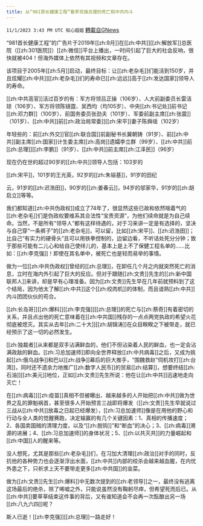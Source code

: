 ```yaml
---
title: 从“981首长健康工程”看李克强总理的死亡和中共内斗
---
```

`11/1/2023 3:43 PM UTC 知心姐姐` [轉載自GNews](https://gnews.org/articles/1909110)

“981首长健康工程”的广告片于2019年[[zh:9月]]在[[zh:中共]][[zh:解放军]]总医院（[[zh:301医院]]）[[zh:微信]]平台上播出，一时间引起了巨大的社会反响，很快就被404！但海外媒体上依然有其视频和文章存在。

该项目于2005年[[zh:5月]]启动，最终目标：让[[zh:老杂毛]]们能活到150岁，并且炫耀[[zh:中共]][[zh:老杂毛]]们的寿命已[[zh:远远]]高于[[zh:发达国家]]领导人的寿命。

[[zh:中共高官]]活过百岁的有：军方将领吕正操（106岁）、人大前副委员长雷洁琼（106岁）、军方将领陈镜霆、吴西均（均105岁）、中央[[zh:书记处]]前书记[[zh:邓力群]]（100岁）、前国务委员张劲夫（101岁）、军委前副主席[[zh:张震]]（101岁）、[[zh:中共]]前[[zh:政治局常委]][[zh:宋平]]妻子陈舜瑶（102岁）

年轻些的：前[[zh:外交]]官[[zh:联合国]]前副秘书长冀朝铸（91岁）、前[[zh:中共]]副主席[[zh:国家]]计生委主席[[zh:高岗]]遗孀李立群（99岁）、[[zh:中共]]前[[zh:总理]][[zh:李鹏]]（91岁）、[[zh:中共]]前主席[[zh:江泽民]]（96岁）

现在仍在世的超过90岁的[[zh:中共]]领导人包括：103岁的

[[zh:宋平]]，101岁的王光英，92岁的[[zh:朱镕基]]，91岁的田纪

云，91岁的[[zh:迟浩田]]，90岁的[[zh:姜春云]]，94岁的邬家华，91岁的[[zh:胡启立]]等等。

我们都知道[[zh:中共伪政权]]成立了74年了，很显然这些已故和依然喘着气的[[zh:老杂毛]]们是伪政权要维系其合法性“宝贵资源”，为他们续命就是为自己续命。当然，不是所有“领导人”都有这样待遇的，对于习来讲一定是有选择的，坚决与自己穿“一条裤子”的[[zh:老杂毛]]，可以留，比如[[zh:宋平]]、[[zh:迟浩田]]；比自己“有实力的硬骨头”且可以用铁拳控制的，边留边看，不听话处死分分钟；致于那些可能有二儿心和给自己使绊儿的，基本上是上不了保健工程名单的……比如：[[zh:李克强]]！即使在其名单中，被死亡也是轻而易举的事情。

做为一位[[zh:中共伪政权]]曾经的[[zh:总理]]，在卸任几个月之内就突然死亡的消息，立时在海内外引起了巨大的反应。但对于跟随[[zh:文贵]]先生的[[zh:新中国联邦人]]来讲，却是早有心理准备。因为[[zh:文贵]]先生早在几年前就预料到了这个结局，因为他太了解[[zh:中共]]这个[[zh:绞肉机]]的体制，而且谙熟[[zh:中共]]内斗团团伙伙的苟合。

[[zh:长岛哥]][[zh:爆料]][[zh:李克强]][[zh:总理]]的死亡与[[zh:蔡奇]]有着密切的关系，并且点出他的死亡意味着在[[zh:中共国]]残存的一点点两党执政的希望火花彻底被熄灭。其实从去年[[zh:二十大]][[zh:胡锦涛]]在众目睽睽之下被带走，就已经预示了这一切的必然发生。

[[zh:独裁者]]从来都是双手沾满鲜血的，他们不但沾染着人民的鲜血，也一定会沾满政敌的鲜血。[[zh:习总加速师]]即向全世界释放[[zh:中共病毒]]之后，又成为挑起[[zh:俄乌战争]]和巴以[[zh:战争]]幕后的巨大推手，“围魏救赵”伺机攻打[[zh:台湾]]，同时还不遗余力地推广[[zh:数字人民币]]的贸易[[zh:结算]]，想要终结[[zh:石油]][[zh:美元]]地位，正如[[zh:文贵]]先生所说：他在让[[zh:中共]]迅速地走向灭亡！

在[[zh:病毒]][[zh:疫苗]]真相不但被曝出、越来越多的人开始把[[zh:中共]]做为世界之乱的罪魁祸首，甚至很多人开始预言三战即将爆发（[[zh:文贵]]先生早就说过三战从[[zh:中共]]放毒之日起已经爆发），[[zh:习总加速师]]像是在用他的野心和行动与全人类的觉醒赛跑，决定输赢的有几个关键因素：1、真相的传播速度；2、各国卖国贼的清理力度，以及“[[zh:脱钩]]”和“断血”的决心；3、[[zh:病毒]]溯源的进展；4、[[zh:习总加速师]]的身体状况；5、[[zh:以共灭共]]的力量崛起和[[zh:中国]]人的醒来等。

没人想死，尤其是那些[[zh:老杂毛]]们，在习加大清理[[zh:政治]]对手的同时，反抗他的各种势力也会逐渐浮出水面，[[zh:中共]]内部的绞杀会越来越血腥，在内忧外患之下，只祈求上天不要带走更多[[zh:中共国]]的韭菜。

做为[[zh:文贵]]先生[[zh:爆料]]中无数次提到的[[zh:老领导]]之一，最终没有逃离这场最后的绝杀，除了唏嘘之外，只能说虽然没有鞠躬尽瘁，但希望死而后已。从[[zh:中共]]要草草结束这件事的背后，又有谁知道会不会再一次酝酿出另一场[[zh:八九六四]]呢？

斯人已逝！[[zh:李克强]][[zh:总理]]一路走好！
